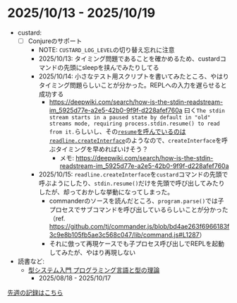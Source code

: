 # 2025/10/13 - 2025/10/19

- custard:
    - [ ] Conjureのサポート
        - NOTE: `CUSTARD_LOG_LEVEL`の切り替え忘れに注意
        - 2025/10/13: タイミング問題であることを確かめるため、custardコマンドの先頭にsleepを挟んでみたりしてる
        - 2025/10/14: 小さなテスト用スクリプトを書いてみたところ、やはりタイミング問題らしいことが分かった。REPLへの入力を遅らせると成功する
            - https://deepwiki.com/search/how-is-the-stdin-readstream-im_5925d77e-a2e5-42b0-9f9f-d228afef760a 曰く`The stdin stream starts in a paused state by default in "old" streams mode, requiring process.stdin.resume() to read from it.`らしいし、その[`resume`を呼んでいるのは`readline.createInterface`](https://github.com/nodejs/node/blob/v23.11.1/lib/internal/readline/interface.js#L341)のようなので、`createInterface`を呼ぶタイミングを早めればいけそう？
                - メモ: <https://deepwiki.com/search/how-is-the-stdin-readstream-im_5925d77e-a2e5-42b0-9f9f-d228afef760a>
        - 2025/10/15: `readline.createInterface`を`custard`コマンドの先頭で呼ぶようにしたり、`stdin.resume()`だけを先頭で呼び出してみたりしたが、却っておかしな挙動になってしまった。
            - commanderのソースを読んだところ、`program.parse()`では子プロセスでサブコマンドを呼び出しているらしいことが分かった（ref. <https://github.com/tj/commander.js/blob/bd4ae263f6966183f3c9e8b105fb5ae3c568c047/lib/command.js#L1287>）
            - それに倣って再現ケースでも子プロセス呼び出しでREPLを起動してみたが、やはり再現しない
- 読書など:
    - [型システム入門 プログラミング言語と型の理論](https://www.ohmsha.co.jp/book/9784274069116/)
        - 2025/08/18 - 2025/10/17

[先週の記録はこちら](https://github.com/igrep/daily-commits/blob/2943439068f5246453724640ccb14b2a46e1dade/yesterday.md)
